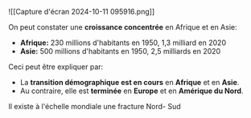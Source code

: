 ![[Capture d'écran 2024-10-11 095916.png]]

On peut constater une **croissance concentrée** en Afrique et en Asie:
- **Afrique:** 230 millions d'habitants en 1950, 1,3 milliard en 2020
- **Asie:**  500 millions d'habitants en 1950, 2,5 milliards en 2020

Ceci peut être expliquer par:
- La **transition démographique est en cours** en **Afrique** et en **Asie**.
- Au contraire, elle est **terminée** en **Europe** et en **Amérique du Nord**.

Il existe à l'échelle mondiale une fracture Nord- Sud